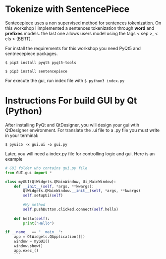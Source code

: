 # Tokenize with SentencePiece

Sentecepiece uses a non supervised method for sentences tokenization. On this workshop I implemented a sentences tokenization through <b>word</b> and <b>prefixes</b> models. the last one allows users model using the tags < sep >, < cls > (BERT).

For install the requirements for this workshop you need PyQt5 and sentnecepiece packages.

`$ pip3 install pyqt5 pyqt5-tools`

`$ pip3 install sentencepiece`

For execute the gui, run index file with `$ python3 index.py`

# Instructions For build GUI by Qt (Python)

After installing PyQt and QtDesigner, you will design your gui wtih QtDesigner environment. For translate the .ui file to a .py file you must write in your terminal: 

`$ pyuic5 -x gui.ui -o gui.py`

Later, you will need a index.py file for controlling logic and gui. Here is an example

```python
# GUI folder who contains gui.py file
from GUI.gui import *

class myGUI(QtWidgets.QMainWindow, Ui_MainWindow):
	def __init__(self, *args, **kwargs):
		QtWidgets.QMainWindow.__init__(self, *args, **kwargs)
		self.setupUi(self)
    
		#My method
		self.pushButton.clicked.connect(self.hello)
	
	def hello(self):
		print("Hello")

if __name__ == "__main__":
    app = QtWidgets.QApplication([])
    window = myGUI()
    window.show()
    app.exec_()
    ```
